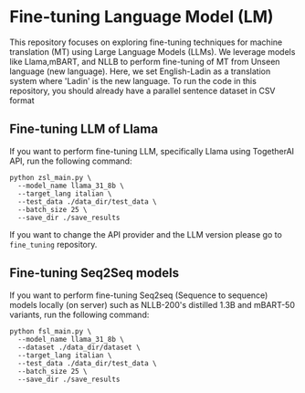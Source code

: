 # Fine-tuning Language Model (LM) 
This repository focuses on exploring fine-tuning techniques for machine translation (MT) using Large Language Models (LLMs). We leverage models like Llama,mBART, and NLLB to perform fine-tuning of MT from Unseen language (new language). Here, we set English-Ladin as a translation system where 'Ladin' is the new language. To run the code in this repository, you should already have a parallel sentence dataset in CSV format

## Fine-tuning LLM of Llama
If you want to perform fine-tuning LLM, specifically Llama using TogetherAI API, run the following command:
```
python zsl_main.py \
  --model_name llama_31_8b \
  --target_lang italian \
  --test_data ./data_dir/test_data \
  --batch_size 25 \
  --save_dir ./save_results
```
If you want to change the API provider and the LLM version please go to `fine_tuning` repository.

## Fine-tuning Seq2Seq models
If you want to perform fine-tuning Seq2seq (Sequence to sequence) models locally (on server) such as NLLB-200's distilled 1.3B and mBART-50 variants, run the following command:
```
python fsl_main.py \
  --model_name llama_31_8b \
  --dataset ./data_dir/dataset \
  --target_lang italian \
  --test_data ./data_dir/test_data \
  --batch_size 25 \
  --save_dir ./save_results
```

